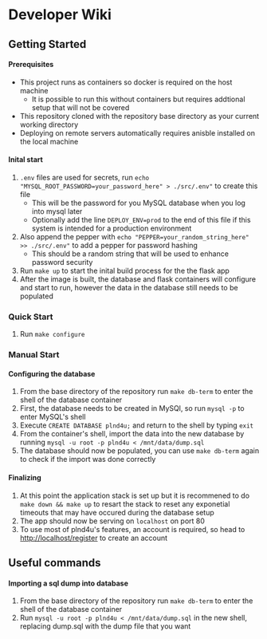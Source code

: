 # Developer Wiki

## Getting Started

#### Prerequisites
* This project runs as containers so docker is required on the host machine
  * It is possible to run this without containers but requires addtional setup that will not be covered
* This repository cloned with the repository base directory as your current working directory
* Deploying on remote servers automatically requires anisble installed on the local machine


#### Inital start
1. `.env` files are used for secrets, run `echo "MYSQL_ROOT_PASSWORD=your_password_here" > ./src/.env"` to create this file
   * This will be the password for you MySQL database when you log into mysql later
   * Optionally add the line `DEPLOY_ENV=prod` to the end of this file if this system is intended for a production environment
2. Also append the pepper with `echo "PEPPER=your_random_string_here" >> ./src/.env"` to add a pepper for password hashing
   * This should be a random string that will be used to enhance password security
2. Run `make up` to start the inital build process for the the flask app
3. After the image is built, the database and flask containers will configure and start to run, however the data in the database still needs to be populated

### Quick Start

1. Run `make configure`

### Manual Start

#### Configuring the database
1. From the base directory of the repository run `make db-term` to enter the shell of the database container
2. First, the database needs to be created in MySQl, so run `mysql -p` to enter MySQL's shell
3. Execute `CREATE DATABASE plnd4u;` and return to the shell by typing `exit`
4. From the container's shell, import the data into the new database by running `mysql -u root -p plnd4u < /mnt/data/dump.sql`
5. The database should now be populated, you can use `make db-term` again to check if the import was done correctly

#### Finalizing
1. At this point the application stack is set up but it is recommened to do `make down && make up` to resart the stack to reset any exponetial timeouts that may have occured during the database setup
2. The app should now be serving on `localhost` on port 80
3. To use most of plnd4u's features, an account is required, so head to [http://localhost/register](http://localhost/register) to create an account

## Useful commands

#### Importing a sql dump into database

1. From the base directory of the repository run `make db-term` to enter the shell of the database container
2. Run `mysql -u root -p plnd4u < /mnt/data/dump.sql` in the new shell, replacing dump.sql with the dump file that you want
